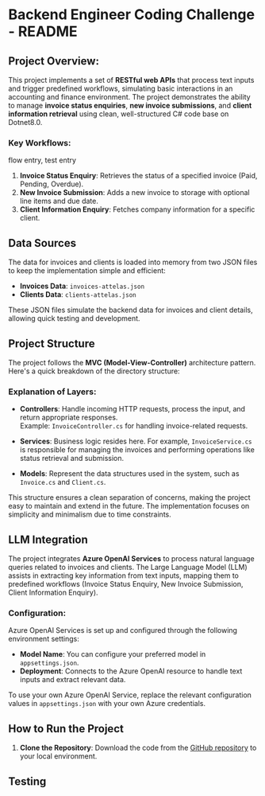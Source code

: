 # Backend Engineer Coding Challenge - README

## Project Overview:

This project implements a set of **RESTful web APIs** that process text inputs and trigger predefined workflows, simulating basic interactions in an accounting and finance environment. The project demonstrates the ability to manage **invoice status enquiries**, **new invoice submissions**, and **client information retrieval** using clean, well-structured C# code base on Dotnet8.0.

### Key Workflows:
flow entry, test entry
1. **Invoice Status Enquiry**: Retrieves the status of a specified invoice (Paid, Pending, Overdue).
2. **New Invoice Submission**: Adds a new invoice to storage with optional line items and due date.
3. **Client Information Enquiry**: Fetches company information for a specific client.

## Data Sources

The data for invoices and clients is loaded into memory from two JSON files to keep the implementation simple and efficient:

- **Invoices Data**: `invoices-attelas.json`
- **Clients Data**: `clients-attelas.json`

These JSON files simulate the backend data for invoices and client details, allowing quick testing and development.

## Project Structure

The project follows the **MVC (Model-View-Controller)** architecture pattern. Here's a quick breakdown of the directory structure:

### Explanation of Layers:

- **Controllers**: Handle incoming HTTP requests, process the input, and return appropriate responses.  
  Example: `InvoiceController.cs` for handling invoice-related requests.
  
- **Services**: Business logic resides here. For example, `InvoiceService.cs` is responsible for managing the invoices and performing operations like status retrieval and submission.

- **Models**: Represent the data structures used in the system, such as `Invoice.cs` and `Client.cs`.

This structure ensures a clean separation of concerns, making the project easy to maintain and extend in the future. The implementation focuses on simplicity and minimalism due to time constraints.

## LLM Integration

The project integrates **Azure OpenAI Services** to process natural language queries related to invoices and clients. The Large Language Model (LLM) assists in extracting key information from text inputs, mapping them to predefined workflows (Invoice Status Enquiry, New Invoice Submission, Client Information Enquiry).

### Configuration:

Azure OpenAI Services is set up and configured through the following environment settings:
- **Model Name**: You can configure your preferred model in `appsettings.json`.
- **Deployment**: Connects to the Azure OpenAI resource to handle text inputs and extract relevant data.

To use your own Azure OpenAI Service, replace the relevant configuration values in `appsettings.json` with your own Azure credentials.

## How to Run the Project

1. **Clone the Repository**:
   Download the code from the [GitHub repository](<link-to-your-repository>) to your local environment.
   
## Testing
